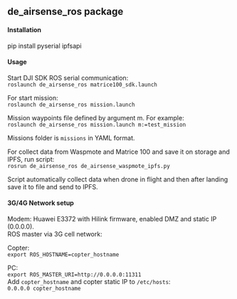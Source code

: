## de_airsense_ros package

#### Installation
pip install pyserial ipfsapi

#### Usage
Start DJI SDK ROS serial communication:<br>
`roslaunch de_airsense_ros matrice100_sdk.launch`

For start mission:<br>
`roslaunch de_airsense_ros mission.launch`

Mission waypoints file defined by argument m. For example: <br>
`roslaunch de_airsense_ros mission.launch m:=test_mission`

Missions folder is `missions` in YAML format.

For collect data from Waspmote and Matrice 100 and save it on storage and IPFS, run script: <br>
`rosrun de_airsense_ros de_airsense_waspmote_ipfs.py`

Script automatically collect data when drone in flight and then after landing save it to file and send to IPFS.

#### 3G/4G Network setup
Modem: Huawei E3372 with Hilink firmware, enabled DMZ and static IP (0.0.0.0).<br>
ROS master via 3G cell network:<br>

Copter: <br>
`export ROS_HOSTNAME=copter_hostname`<br>

PC: <br>
`export ROS_MASTER_URI=http://0.0.0.0:11311`<br>
Add `copter_hostname` and copter static IP to `/etc/hosts`:<br>
`0.0.0.0 copter_hostname`
